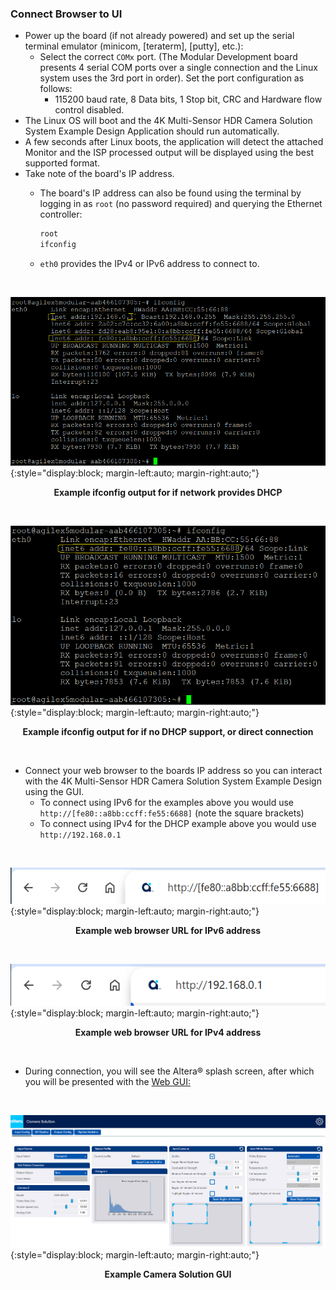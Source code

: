 ### **Connect Browser to UI**
* Power up the board (if not already powered) and set up the serial terminal emulator (minicom,
  [teraterm], [putty], etc.):
  * Select the correct `COMx` port. (The Modular Development board presents 4
    serial COM ports over a single connection and the Linux system uses the 3rd
    port in order). Set the port configuration as follows:
    * 115200 baud rate, 8 Data bits, 1 Stop bit, CRC and Hardware flow control
      disabled.
* The Linux OS will boot and the 4K Multi-Sensor HDR Camera Solution System
  Example Design Application should run automatically.
* A few seconds after Linux boots, the application will detect the attached
  Monitor and the ISP processed output will be displayed using the best
  supported format.
* Take note of the board's IP address.
  * The board's IP address can also be found using the terminal by logging in
    as `root` (no password required) and querying the Ethernet controller:

    ```bash
    root
    ifconfig
    ```

  * `eth0` provides the IPv4 or IPv6 address to connect to.
<br/>

![ed-conn](../camera_4k_resources/images/Setup/ifconfig-dhcp.png){:style="display:block; margin-left:auto; margin-right:auto;"}
<center markdown="1">

**Example ifconfig output for if network provides DHCP**
</center>

<br/>

![ed-conn](../camera_4k_resources/images/Setup/ifconfig-direct.png){:style="display:block; margin-left:auto; margin-right:auto;"}

<center markdown="1">

**Example ifconfig output for if no DHCP support, or direct connection**
</center>

<br/>

* Connect your web browser to the boards IP address so you can interact with
  the 4K Multi-Sensor HDR Camera Solution System Example Design using the GUI.
  * To connect using IPv6 for the examples above you would use
    `http://[fe80::a8bb:ccff:fe55:6688]` (note the square brackets)
  * To connect using IPv4 for the DHCP example above you would use
    `http://192.168.0.1`

<br/>

![ed-conn](../camera_4k_resources/images/Setup/Browser-IPv6.png){:style="display:block; margin-left:auto; margin-right:auto;"}
<center markdown="1">

**Example web browser URL for IPv6 address**
</center>

<br/>

![ed-conn](../camera_4k_resources/images/Setup/Browser-IPv4.png){:style="display:block; margin-left:auto; margin-right:auto;"}
<center markdown="1">

**Example web browser URL for IPv4 address**
</center>

<br/>

* During connection, you will see the Altera® splash screen, after which you
  will be presented with the 
  [Web GUI:](../camera_4k_resources/ui-funct-descr.md)

<br/>

![ed-conn](../camera_4k_resources/images/Setup/UI-screen.png){:style="display:block; margin-left:auto; margin-right:auto;"}
<center markdown="1">

**Example Camera Solution GUI**
</center>

<br/>
